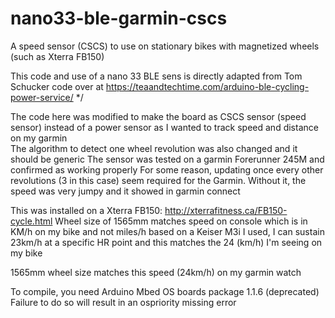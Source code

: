 # nano33-ble-garmin-cscs
A speed sensor (CSCS) to use on stationary bikes with magnetized wheels (such as Xterra FB150)

This code and use of a nano 33 BLE sens is directly adapted from Tom Schucker code over at 
https://teaandtechtime.com/arduino-ble-cycling-power-service/                               */

The code here was modified to make the board as CSCS sensor (speed sensor) instead of a power sensor as I wanted to track speed and distance on my garmin   
The algorithm to detect one wheel revolution was also changed and it should be generic
The sensor was tested on a garmin Forerunner 245M and confirmed as working properly
For some reason, updating once every other revolutions (3 in this case) seem required for the Garmin. Without it, the speed was very jumpy and it showed in garmin connect

This was installed on a Xterra FB150: http://xterrafitness.ca/FB150-cycle.html
Wheel size of 1565mm matches speed on console which is in KM/h on my bike and not miles/h based on a Keiser M3i I used, I can sustain 23km/h at a specific HR point and this matches the 24 (km/h) I'm seeing on my bike

1565mm wheel size matches this speed (24km/h) on my garmin watch

To compile, you need Arduino Mbed OS boards package 1.1.6 (deprecated) Failure to do so will result in an ospriority missing error

